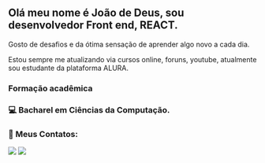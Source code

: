 ## Olá meu nome é João de Deus, sou desenvolvedor Front end, REACT.
Gosto de desafios e da ótima sensação de aprender algo novo a cada dia.

Estou sempre me atualizando via cursos online, foruns, youtube, atualmente sou estudante da plataforma ALURA.

### Formação acadêmica
### 💻 Bacharel em Ciências da Computação.

### 👥 Meus Contatos:

<a href="https://www.linkedin.com/in/joaodedeusrsfilho" target="_blank"><img src="https://img.shields.io/badge/-LinkedIn-%230077B5?style=for-the-badge&logo=linkedin&logoColor=white" target="_blank"></a>
<a href = "mailto:joaodedeusrsfilho@gmail.com"><img src="https://img.shields.io/badge/-Gmail-%23333?style=for-the-badge&logo=gmail&logoColor=white" target="_blank"></a>

